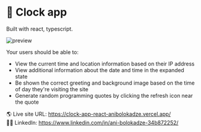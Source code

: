 # 🎉 Clock app

Built with react, typescript.

![preview](https://user-images.githubusercontent.com/89190087/219946352-a43f2015-3d4e-492c-8ef6-d1dd04c21f77.jpg)


Your users should be able to:

- View the current time and location information based on their IP address
- View additional information about the date and time in the expanded state
- Be shown the correct greeting and background image based on the time of day they're visiting the site
- Generate random programming quotes by clicking the refresh icon near the quote


🌎 Live site URL: https://clock-app-react-anibolokadze.vercel.app/ <br>
👩‍💻 LinkedIn: https://www.linkedin.com/in/ani-bolokadze-34b872252/
